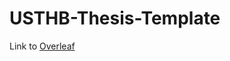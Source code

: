 # USTHB-Thesis-Template

   

Link to [Overleaf](https://www.overleaf.com/read/kyjccypsytbh)           
